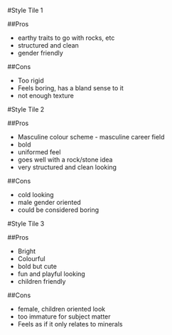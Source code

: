 #Style Tile 1

##Pros
- earthy traits to go with rocks, etc 
- structured and clean 
- gender friendly
	

##Cons
- Too rigid 
- Feels boring, has a bland sense to it
- not enough texture
	
	
	
#Style Tile 2

##Pros
- Masculine colour scheme - masculine career field
- bold
- uniformed feel
- goes well with a rock/stone idea
- very structured and clean looking
	

##Cons
- cold looking
- male gender oriented 
- could be considered boring


#Style Tile 3

##Pros
- Bright
- Colourful
- bold but cute
- fun and playful looking
- children friendly
	

##Cons
- female, children oriented look
- too immature for subject matter
- Feels as if it only relates to minerals